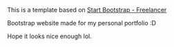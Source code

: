 This is a template based on [Start Bootstrap - Freelancer](https://startbootstrap.com/theme/freelancer/)

Bootstrap website made for my personal portfolio :D

Hope it looks nice enough lol.
